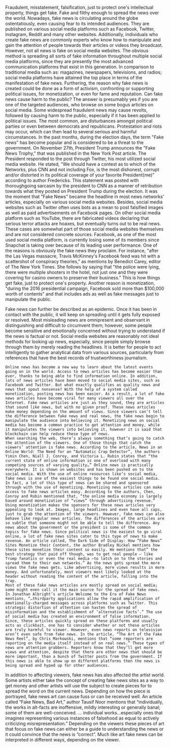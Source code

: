 Fraudulent, misstatement, falsification, just to protect one's intellectual property, things get fake. Fake and filthy enough to spread the news over the world.
Nowadays, fake news is circulating around the globe ostentatiously, even causing fear to its intended audiences. They are published on various social media platforms such as Facebook, Twitter, Instagram, Reddit and many other websites. Additionally, individuals who create fake news are commonly experts who know how to manipulate and gain the attention of people towards their articles or videos they broadcast. However, not all news is fake on social media websites. The obvious method is spreading all sorts of fake information throughout multiple social media platforms, since they are presently the most advanced communication platforms that exist in this generation. In comparison to traditional media such as: magazines, newspapers, televisions, and radios; social media platforms have attained the top place in terms of the manifestation of fake news. Furthering, the reason why fake news is created could be done as a form of activism, confronting or supporting political issues, for monetization, or even for fame and reputation. 
Can fake news cause harm to the public? The answer is presumably yes if you are one of the targeted audiences, who browse on some bogus articles on social media. Some widespread fraudulent news may cause revolts, followed by causing harm to the public, especially if it has been applied to political issues. The most common, are disturbances amongst political parties or even between democrats and republicans. Protestation and riots may occur, which can then lead to several serious and harmful circumstances. In the past months, during the election days, the term "Fake news" has become popular and is considered to be a threat to the government. On November 27th, President Trump announces the "Fake News Trophy," that was published in the New York Post article. The President responded to the post through Twitter, his most utilized social media website. He stated, "We should have a contest as to which of the Networks, plus CNN and not including Fox, is the most dishonest, corrupt and/or distorted in its political coverage of your favorite President(me)" according to author Fredericks. This statement was posted with thoroughgoing sarcasm by the president to CNN as a manner of retribution towards what they posted on President Trump during the election. It was the moment that "Fake News" became the headline in most news networks' articles, especially on various social media websites. 
Besides, social media websites such as Twitter often uses bots as a mean to post falsified images as well as paid advertisements on Facebook pages. On other social media platform such as YouTube, there are fabricated videos declaring that serious terror attacks are hoaxes, but eventually turns out to be real news. These cases are somewhat part of those social media websites themselves and are not considered concrete sources. Facebook, as one of the most used social media platform, is currently losing some of its members since Snapchat is taking over because of its leading user performance. One of the reasons is obviously the fake news they proclaim. For instance, "after the Las Vegas massacre, Travis McKinney's Facebook feed was hit with a scattershot of conspiracy theories," as mentions by Benedict Carey, editor of The New York Times. She follows by saying that "the police were lying, there were multiple shooters in the hotel, not just one and they were covering for casino owners to preserve their business." This is how things get fake, just to protect one's property. Another reason is monetization, "during the 2016 presidential campaign, Facebook sold more than $100,000 worth of contents" and that includes ads as well as fake messages just to manipulate the public.


Fake news can further be described as an epidemic. Once it has been in contact with the public, it will keep on spreading until it gets fully exposed or resolved. Most misleading news are omnipresent and observant in distinguishing and difficult to circumvent them; however, some people become sensitive and emotionally concerned without trying to understand if the news is factual or not. Social media websites are reasonably not ideal methods for looking up news, especially, since people simply browse through them by merely reading the headlines. It is better for people to act intelligently to gather analytical data from various sources, particularly from references that have the best records of trustworthiness journalism.

	Online news has become a new way to learn about the latest events going on in the world. Access to news articles has become easier than ever, thanks to being able to find information online. In addition, lots of news articles have been moved to social media sites, such as Facebook and Twitter. But what exactly qualifies as quality news and news that spout nonsense? With the help of a system called monetization, posting news has been easier. As a result, a lot of fake news articles have become viral for many viewers all over the Internet. Fake news articles are just as they sound, they are articles that sound like news, but with no given proof. These news articles make money depending on the amount of views. Since viewers can’t tell the difference between fake news and real news, the fake news begin to manipulate the audience into believing it. Monetizing news on social media has become a common practice to get attention and money, while it manipulates the viewers into believing it, however it is said that blockchain can help reduce these type of news.
	When searching the web, there’s always something that’s going to catch the attention of the viewers. One of those things that catch the viewers’ attention is fake news. According to the article, News in an Online World: The Need for an “Automatic Crap Detector”, the authors Yimin Chen, Niall J. Conroy, and Victoria L. Rubin states that “the current state of online information is one of overload with many competing sources of varying quality…” Online news is practically everywhere. It is shown on websites and has been pushed on to the social media. With the use of online resources like’s social media, fake news is one of the easiest things to be found one social media. In fact, a lot of this type of news can be shared and sponsored through with the use of monetizing. Monetizing news articles can make access to fake news articles easy. According to the authors, Chen, Conroy and Rubin mentioned that, “the online media economy is largely based around monetization of “views” through advertising revenue.” Using monetization makes the sponsors for these news articles very appealing to look at. Images, large headlines and even have all caps, just to grab the attention of the viewers. However, fake news can also behave like regular news articles. The differences of the articles are so subtle that someone might not be able to tell the difference. Any news about the government or the president is some of the common topics for fake news. Since political news is the easiest to go viral online, a lot of fake news sites cater to this type of news to make revenue. An article called, The Dark Side of Display: How “Fake News” Sites Monetize their Content, the author Bradley Nickel mentions how these sites monetize their content so easily. He mentions that” the best strategy that paid off though, was to get real people – like Trump fanatics or even the real media –to latch on to the stories and spread them to their own networks.” As the news gets spread the more views the fake news gets. Like advertising, more views results in more money. And unfortunately, most viewers most likely looked at the header without reading the content of the article, falling into the trap. 
	Most of these fake news articles are mostly spread on social media; some might even call it the main source for the spread of fake news. In Jonathan Albright’s article Welcome to the Era of Fake News mentions, “…thirdparty applications allow the rapid amplification of emotionally-charged messages across platforms such as Twitter. This strategic distortion of attention can hasten the spread of misinformation and the establishment of ‘alternative facts’.” The use of social media has created an environment of false information. Since, these articles quickly spread on these platforms and usually acts as clickbait, one has to consider whether or not these articles are truly harmful to viewer. However, even news reports on television aren’t even safe from fake news. In the article, “The Art of the Fake News Reel”, by Chris Markowski, mentions that “some reporters are reporting on the media itself instead of on real news.” These types of news are attention grabbers. Reporters know that they’ll get more views and attention, despite that there are other news that should be more important, than a bunch of Twitter posts from the government. If this news is able to show up on different platforms then the news is being spread and hyped up for other audiences. 
In addition to affecting viewers, fake news has also affected the artist world.  Some artists either take the concept of creating fake news sites as a way to get money and other artists will use the subject to create pieces for to spread the word on the current news. Depending on how the piece is portrayed, fake news art can cause fuss or can be received well. An article called “Fake News, Bad Art,” author Tausif Noor mentions that “individually, the works in alt-facts are inoffensive, mildly interesting or generally banal; some of them are well-conceived. … individual works...especially ones that imagines representing various instances of falsehood as equal to actively criticizing misrepresentation.” Depending on the viewers these pieces of art that focus on fake news can either be a guide to understanding the news or it could convince that the news is “correct”. Much like art fake news can be interpreted in different ways, depending on the viewer. 
